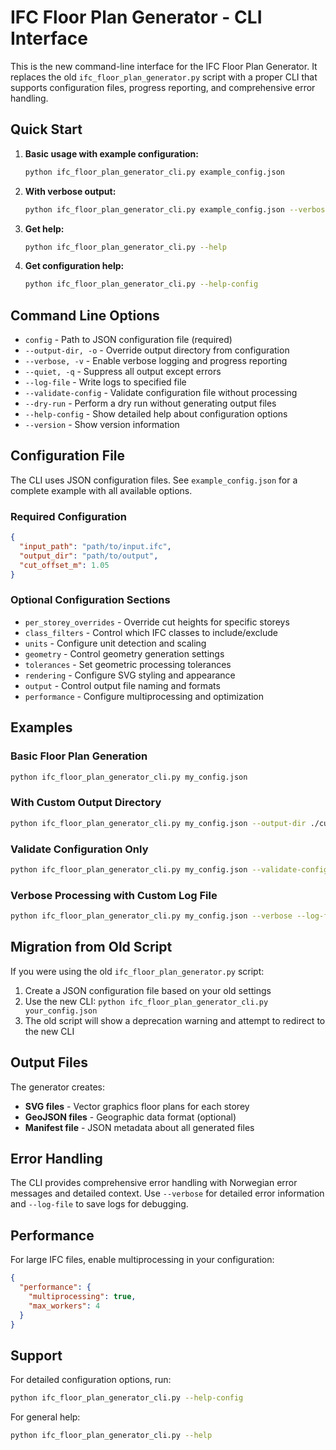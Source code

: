 # IFC Floor Plan Generator - CLI Interface

This is the new command-line interface for the IFC Floor Plan Generator. It replaces the old `ifc_floor_plan_generator.py` script with a proper CLI that supports configuration files, progress reporting, and comprehensive error handling.

## Quick Start

1. **Basic usage with example configuration:**
   ```bash
   python ifc_floor_plan_generator_cli.py example_config.json
   ```

2. **With verbose output:**
   ```bash
   python ifc_floor_plan_generator_cli.py example_config.json --verbose
   ```

3. **Get help:**
   ```bash
   python ifc_floor_plan_generator_cli.py --help
   ```

4. **Get configuration help:**
   ```bash
   python ifc_floor_plan_generator_cli.py --help-config
   ```

## Command Line Options

- `config` - Path to JSON configuration file (required)
- `--output-dir, -o` - Override output directory from configuration
- `--verbose, -v` - Enable verbose logging and progress reporting
- `--quiet, -q` - Suppress all output except errors
- `--log-file` - Write logs to specified file
- `--validate-config` - Validate configuration file without processing
- `--dry-run` - Perform a dry run without generating output files
- `--help-config` - Show detailed help about configuration options
- `--version` - Show version information

## Configuration File

The CLI uses JSON configuration files. See `example_config.json` for a complete example with all available options.

### Required Configuration

```json
{
  "input_path": "path/to/input.ifc",
  "output_dir": "path/to/output",
  "cut_offset_m": 1.05
}
```

### Optional Configuration Sections

- `per_storey_overrides` - Override cut heights for specific storeys
- `class_filters` - Control which IFC classes to include/exclude
- `units` - Configure unit detection and scaling
- `geometry` - Control geometry generation settings
- `tolerances` - Set geometric processing tolerances
- `rendering` - Configure SVG styling and appearance
- `output` - Control output file naming and formats
- `performance` - Configure multiprocessing and optimization

## Examples

### Basic Floor Plan Generation
```bash
python ifc_floor_plan_generator_cli.py my_config.json
```

### With Custom Output Directory
```bash
python ifc_floor_plan_generator_cli.py my_config.json --output-dir ./custom_output
```

### Validate Configuration Only
```bash
python ifc_floor_plan_generator_cli.py my_config.json --validate-config
```

### Verbose Processing with Custom Log File
```bash
python ifc_floor_plan_generator_cli.py my_config.json --verbose --log-file processing.log
```

## Migration from Old Script

If you were using the old `ifc_floor_plan_generator.py` script:

1. Create a JSON configuration file based on your old settings
2. Use the new CLI: `python ifc_floor_plan_generator_cli.py your_config.json`
3. The old script will show a deprecation warning and attempt to redirect to the new CLI

## Output Files

The generator creates:
- **SVG files** - Vector graphics floor plans for each storey
- **GeoJSON files** - Geographic data format (optional)
- **Manifest file** - JSON metadata about all generated files

## Error Handling

The CLI provides comprehensive error handling with Norwegian error messages and detailed context. Use `--verbose` for detailed error information and `--log-file` to save logs for debugging.

## Performance

For large IFC files, enable multiprocessing in your configuration:

```json
{
  "performance": {
    "multiprocessing": true,
    "max_workers": 4
  }
}
```

## Support

For detailed configuration options, run:
```bash
python ifc_floor_plan_generator_cli.py --help-config
```

For general help:
```bash
python ifc_floor_plan_generator_cli.py --help
```